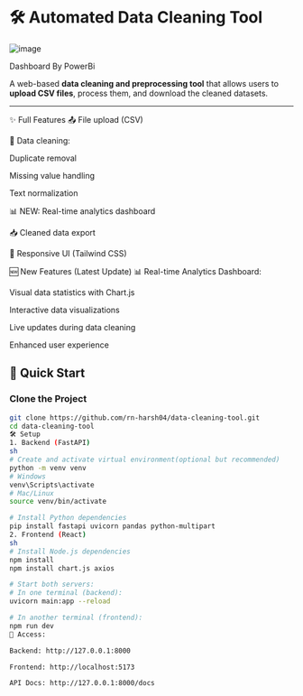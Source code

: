 # 🛠️ Automated Data Cleaning Tool

![image](https://github.com/user-attachments/assets/6cbf8480-bca4-46a8-b3ff-1974e002e855)

Dashboard By PowerBi


A web-based **data cleaning and preprocessing tool** that allows users to **upload CSV files**, process them, and download the cleaned datasets.

---
✨ Full Features
📤 File upload (CSV)

🧹 Data cleaning:

Duplicate removal

Missing value handling

Text normalization

📊 NEW: Real-time analytics dashboard

📥 Cleaned data export

🎨 Responsive UI (Tailwind CSS)

🆕 New Features (Latest Update)
📊 Real-time Analytics Dashboard:

Visual data statistics with Chart.js

Interactive data visualizations

Live updates during data cleaning

Enhanced user experience
## 🚀 Quick Start

### Clone the Project
```sh
git clone https://github.com/rn-harsh04/data-cleaning-tool.git
cd data-cleaning-tool
🛠️ Setup
1. Backend (FastAPI)
sh
# Create and activate virtual environment(optional but recommended)
python -m venv venv
# Windows
venv\Scripts\activate
# Mac/Linux
source venv/bin/activate

# Install Python dependencies
pip install fastapi uvicorn pandas python-multipart
2. Frontend (React)
sh
# Install Node.js dependencies
npm install
npm install chart.js axios

# Start both servers:
# In one terminal (backend):
uvicorn main:app --reload

# In another terminal (frontend):
npm run dev
📌 Access:

Backend: http://127.0.0.1:8000

Frontend: http://localhost:5173

API Docs: http://127.0.0.1:8000/docs
